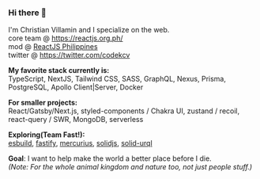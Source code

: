 ### Hi there 👋
I'm Christian Villamin and I specialize on the web.   
core team @ https://reactjs.org.ph/  
mod @ [ReactJS Philippines](https://www.facebook.com/groups/reactjsphilippines)  
twitter @ https://twitter.com/codekcv

**My favorite stack currently is:**  
TypeScript, NextJS, Tailwind CSS, SASS, GraphQL, Nexus, Prisma, PostgreSQL, Apollo Client|Server, Docker

**For smaller projects:**  
React/Gatsby/Next.js, styled-components / Chakra UI, zustand / recoil, react-query / SWR, MongoDB, serverless

**Exploring(Team Fast!):**  
[esbuild](https://github.com/evanw/esbuild), [fastify](https://www.fastify.io/), [mercurius](https://mercurius.dev/), [solidjs](https://www.solidjs.com/), [solid-urql](https://www.npmjs.com/package/solid-urql) 

**Goal**: I want to help make the world a better place before I die.  
*(Note: For the whole animal kingdom and nature too, not just people stuff.)*

<!--
**codekcv/codekcv** is a ✨ _special_ ✨ repository because its `README.md` (this file) appears on your GitHub profile.

Here are some ideas to get you started:

- 🔭 I’m currently working on ...
- 🌱 I’m currently learning ...
- 👯 I’m looking to collaborate on ...
- 🤔 I’m looking for help with ...
- 💬 Ask me about ...
- 📫 How to reach me: ...
- 😄 Pronouns: ...
- ⚡ Fun fact: ...

// ===[ Scratch Pad ]=== //
Front-End: TypeScript, NextJS, Redux, Stitches, Apollo Client
Back-End: TypeScript, Apollo Server, Nexus, Prisma, PostgreSQL
Tooling: ...

TypeScript, NextJS, GraphQL, PostgreSQL, Nexus, Prisma, Redux, Docker, Nx
-->
